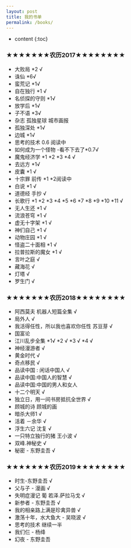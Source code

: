 ```yaml
---
layout: post
title: 我的书单
permalink: /books/
---
```


* content
{:toc}



### ★★★★★★★农历2017★★★★★★★★
* 大败局 *2 √
* 诛仙 *6√
* 蛮荒记 *1√
* 自在独行 *1 √
* 名侦探的守则 *1√
* 放学后 *1√
* 子不语 *3√
* 杂志 孤独星球 城市画报
* 孤独深处  *1√
* 边城  *1√
* 思考的技术  0.6 阅读中
* 如何成为一个怪物 -看不下去了*0.7√
* 魔鬼经济学 *1 *2 *3  *4 √
* 去远方 *1√
* 皮囊 *1  √
* 十宗罪  前传 *1  *2阅读中
* 白说 *1 √
*  道德经 手抄  √
* 长歌行 *1 *2 *3 *4 *5 *6 *7 *8 *9 *10 *11 √
* 无人生还 *1 √
* 流浪苍穹 *1 √
* 虚无十字架 *1 √
* 神们自己 *1 √
* 动物庄园 *1 √
* 怪盗二十面相 *1 √
* 拉普拉斯的魔女 *1 √
* 言叶之庭 √
* 藏海花 √
* 灯塔  √
* 罗生门 √

### ★★★★★★★农历2018★★★★★★★★
* 阿西莫夫 机器人短篇全集  √
* 局外人 √
* 我活得任性，所以我也喜欢你任性 苏豆芽 √
* 国富论
* 江川乱步全集 *1√  *2 √ *3 √ *4 √ 
* 神经漫游者 √
* 黄金时代 √
* 奇点移民 √
* 品读中国 : 闲话中国人  √
* 品读中国:中国人的智慧 √
* 品读中国:中国的男人和女人  
* 十二个明天 √
* 独立日，用一间书房抵抗全世界  √
* 顾城的诗 顾城的画  
* 暗杀大师1 √
* 活着 －余华 √
* 浮生六记 沈复 √
* 一只特立独行的猪 王小波 √
* 双峰.神秘史  √ 
* 秘密 - 东野圭吾  √

### ★★★★★★★农历2019★★★★★★★★
* 时生-东野圭吾 √
* 父与子 - 漫画  √ 
* 失明症漫记 葡 若泽.萨拉马戈  √
* 新参者 - 东野圭吾 √
* 我的相亲路上满是珍禽异兽  √
* 激荡十年，水大鱼大  - 吴晓波 √
* 思考的技术 继续一半
* 我们仨 - 杨绛
* 幻夜 - 东野圭吾
